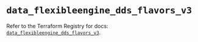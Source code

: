 # `data_flexibleengine_dds_flavors_v3`

Refer to the Terraform Registry for docs: [`data_flexibleengine_dds_flavors_v3`](https://registry.terraform.io/providers/flexibleenginecloud/flexibleengine/1.46.0/docs/data-sources/dds_flavors_v3).
